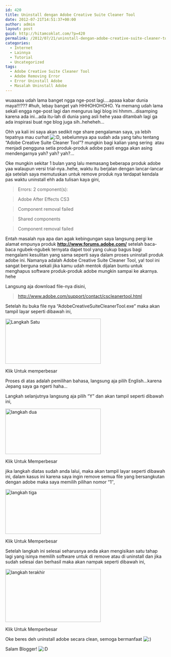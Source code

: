 ```yaml
---
id: 420
title: Uninstall dengan Adobe Creative Suite Cleaner Tool
date: 2012-07-21T14:51:37+00:00
author: admin
layout: post
guid: http://hitamcoklat.com/?p=420
permalink: /2012/07/21/uninstall-dengan-adobe-creative-suite-cleaner-tool/
categories:
  - Internet
  - Lainnya
  - Tutorial
  - Uncategorized
tags:
  - Adobe Creative Suite Cleaner Tool
  - Adobe Removing Error
  - Error Uninstall Adobe
  - Masalah Uninstall Adobe
---
```

wuaaaaa udah lama banget ngga nge-post lagi&#8230;.apaaa kabar dunia maya!!!??? #huh, lebay banget yah HHHOHOHOHO. Ya memang udah lama sekali engga nge-post lagi dan mengurus lagi blog ini hhmm&#8230;disamping karena ada ini&#8230;ada itu-lah di dunia yang asli hehe yaaa ditambah lagi ga ada inspirasi buat nge blog juga sih..heheheh&#8230;

Ohh ya kali ini saya akan sedikit nge share pengalaman saya, ya lebih tepatnya mau curhat  <img src='http://localhost/hitamcoklat/wp-includes/images/smilies/icon_biggrin.gif' alt=':D' class='wp-smiley' />, sebelumnya apa sudah ada yang tahu tentang &#8220;Adobe Creative Suite Cleaner Tool&#8221;? mungkin bagi kalian yang sering  atau menjadi pengguna setia produk-produk adobe pasti engga akan asing mendengarnya yah? yah? yah?&#8230;

Oke mungkin sekitar 1 bulan yang lalu memasang beberapa produk adobe yaa walaupun versi trial-nya..hehe, waktu itu berjalan dengan lancar-lancar aja setelah saya memutuskan untuk remove produk nya terdapat kendala pas waktu uninstall ehh ada tulisan kaya gini,

> Errors: 2 component(s):
  
> Adobe After Effects CS3
  
> Component removal failed
  
> Shared components
  
> Component removal failed

Entah masalah nya apa dan agak kebingungan saya langsung pergi ke alamat empunya produk **http://www.forums.adobe.com/** setelah baca-baca ngubek-ngubek ternyata dapet tool yang cukup bagus bagi mengalami kesulitan yang sama seperti saya dalam proses uninstall produk adobe ini. Namanya adalah Adobe Creative Suite Cleaner Tool, ya! tool ini sangat berguna sekali jika kamu udah mentok dijalan buntu untuk menghapus software produk-produk adobe mungkin sampai ke akarnya. hehe

Langsung aja download file-nya disini,

> <a title="Adobe Creative Suite Cleaner Tool" href="http://www.adobe.com/support/contact/cscleanertool.html" onclick="javascript:_gaq.push(['_trackEvent','outbound-article','http://www.adobe.com']);" target="_blank">http://www.adobe.com/support/contact/cscleanertool.html</a>

Setelah itu buka file nya &#8220;AdobeCreativeSuiteCleanerTool.exe&#8221; maka akan tampil layar seperti dibawah ini,

<div id="attachment_424" class="wp-caption aligncenter" style="width: 310px">
  <a href="http://hitamcoklat.com/wp-content/uploads/2012/07/satu.png" onclick="javascript:_gaq.push(['_trackEvent','outbound-article','http://hitamcoklat.com']);" rel="lightbox[420]" title="Langkah Satu"><img class="size-medium wp-image-424" title="Langkah Satu" src="http://hitamcoklat.com/wp-content/uploads/2012/07/satu-300x142.png" alt="Langkah Satu" width="300" height="142" /></a>
  
  <p class="wp-caption-text">
    Klik Untuk memperbesar
  </p>
</div>

Proses di atas adalah pemilihan bahasa, langsung aja pilih English&#8230;karena Jepang saya ga ngerti haha&#8230;

Langkah selanjutnya langsung aja pilih &#8220;Y&#8221; dan akan tampil seperti dibawah ini,

<div id="attachment_427" class="wp-caption aligncenter" style="width: 310px">
  <a href="http://hitamcoklat.com/wp-content/uploads/2012/07/dua.png" onclick="javascript:_gaq.push(['_trackEvent','outbound-article','http://hitamcoklat.com']);" rel="lightbox[420]" title="langkah dua"><img class="size-medium wp-image-427" title="langkah dua" src="http://hitamcoklat.com/wp-content/uploads/2012/07/dua-300x143.png" alt="langkah dua" width="300" height="143" /></a>
  
  <p class="wp-caption-text">
    Klik Untuk Memperbesar
  </p>
</div>

jika langkah diatas sudah anda lalui, maka akan tampil layar seperti dibawah ini, dalam kasus ini karena saya ingin remove semua file yang bersangkutan dengan adobe maka saya memilih pilihan nomor &#8220;1&#8243;,

<div id="attachment_428" class="wp-caption aligncenter" style="width: 310px">
  <a href="http://hitamcoklat.com/wp-content/uploads/2012/07/tiga.png" onclick="javascript:_gaq.push(['_trackEvent','outbound-article','http://hitamcoklat.com']);" rel="lightbox[420]" title="langkah tiga"><img class="size-medium wp-image-428" title="langkah tiga" src="http://hitamcoklat.com/wp-content/uploads/2012/07/tiga-300x141.png" alt="langkah tiga" width="300" height="141" /></a>
  
  <p class="wp-caption-text">
    Klik Untuk Memperbesar
  </p>
</div>

Setelah langkah ini selesai seharusnya anda akan mengisikan satu tahap lagi yang isinya memilih software untuk di remove atau di uninstall dan jika sudah selesai dan berhasil maka akan nampak seperti dibawah ini,

<div id="attachment_431" class="wp-caption aligncenter" style="width: 310px">
  <a href="http://hitamcoklat.com/wp-content/uploads/2012/07/terakhir.png" onclick="javascript:_gaq.push(['_trackEvent','outbound-article','http://hitamcoklat.com']);" rel="lightbox[420]" title="langkah terakhir"><img class="size-medium wp-image-431" title="langkah terakhir" src="http://hitamcoklat.com/wp-content/uploads/2012/07/terakhir-300x167.png" alt="langkah terakhir" width="300" height="167" /></a>
  
  <p class="wp-caption-text">
    Klik Untuk Memperbesar
  </p>
</div>

Oke beres deh uninstall adobe secara clean, semoga bermanfaat  <img src='http://localhost/hitamcoklat/wp-includes/images/smilies/icon_smile.gif' alt=':)' class='wp-smiley' />

Salam Blogger!  <img src='http://localhost/hitamcoklat/wp-includes/images/smilies/icon_biggrin.gif' alt=':D' class='wp-smiley' />
